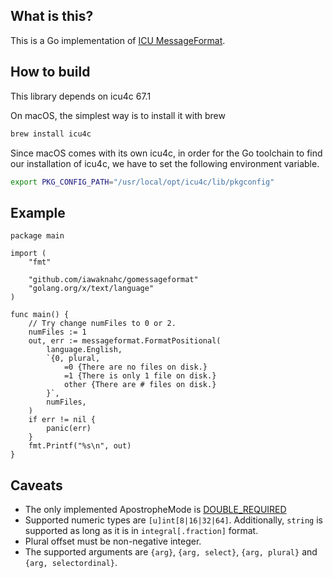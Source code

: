 ## What is this?

This is a Go implementation of [ICU MessageFormat](https://unicode-org.github.io/icu-docs/apidoc/released/icu4j/com/ibm/icu/text/MessageFormat.html).

## How to build

This library depends on icu4c 67.1

On macOS, the simplest way is to install it with brew

```sh
brew install icu4c
```

Since macOS comes with its own icu4c, in order for the Go toolchain to find our installation of icu4c,
we have to set the following environment variable.

```sh
export PKG_CONFIG_PATH="/usr/local/opt/icu4c/lib/pkgconfig"
```

## Example

```golang
package main

import (
	"fmt"

	"github.com/iawaknahc/gomessageformat"
	"golang.org/x/text/language"
)

func main() {
	// Try change numFiles to 0 or 2.
	numFiles := 1
	out, err := messageformat.FormatPositional(
		language.English,
		`{0, plural,
			=0 {There are no files on disk.}
			=1 {There is only 1 file on disk.}
			other {There are # files on disk.}
		}`,
		numFiles,
	)
	if err != nil {
		panic(err)
	}
	fmt.Printf("%s\n", out)
}
```

## Caveats

- The only implemented ApostropheMode is [DOUBLE_REQUIRED](https://unicode-org.github.io/icu-docs/apidoc/released/icu4j/com/ibm/icu/text/MessagePattern.ApostropheMode.html#DOUBLE_REQUIRED)
- Supported numeric types are `[u]int[8|16|32|64]`. Additionally, `string` is supported as long as it is in `integral[.fraction]` format.
- Plural offset must be non-negative integer.
- The supported arguments are `{arg}`, `{arg, select}`, `{arg, plural}` and `{arg, selectordinal}`.
